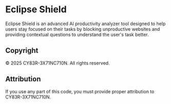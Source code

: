 # Eclipse Shield

Eclipse Shield is an advanced AI productivity analyzer tool designed to help users stay focused on their tasks by blocking unproductive websites and providing contextual questions to understand the user's task better.

## Copyright

© 2025 CY83R-3X71NC710N. All rights reserved.

## Attribution

If you use any part of this code, you must provide proper attribution to CY83R-3X71NC710N.
